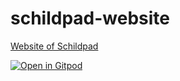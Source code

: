 # schildpad-website

[Website of Schildpad](https://schildpad.app)

[![Open in Gitpod](https://gitpod.io/button/open-in-gitpod.svg)](https://gitpod.io/#https://github.com/joelpaulkoch/schildpad-website/)
